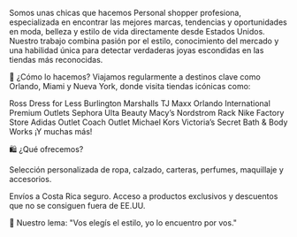 Somos unas chicas  que hacemos Personal shopper profesiona,  especializada en encontrar las mejores marcas, tendencias y oportunidades en moda, belleza y estilo de vida directamente desde Estados Unidos.
Nuestro trabajo combina pasión por el estilo, conocimiento del mercado y una habilidad única para detectar verdaderas joyas escondidas en las tiendas más reconocidas.

🧳 ¿Cómo lo hacemos?
Viajamos regularmente a destinos clave como Orlando, Miami y Nueva York, donde visita tiendas icónicas como:

Ross Dress for Less
Burlington
Marshalls
TJ Maxx
Orlando International Premium Outlets
Sephora
Ulta Beauty
Macy’s
Nordstrom Rack
Nike Factory Store
Adidas Outlet
Coach Outlet
Michael Kors
Victoria’s Secret
Bath & Body Works
¡Y muchas más!

🛍️ ¿Qué ofrecemos?

Selección personalizada de ropa, calzado, carteras, perfumes, maquillaje y accesorios.

Envíos a Costa Rica seguro.
Acceso a productos exclusivos y descuentos que no se consiguen fuera de EE.UU.

💬 Nuestro lema:
 "Vos elegís el estilo, yo lo encuentro por vos."
